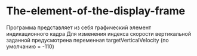 # The-element-of-the-display-frame
Программа представляет из себя графический элемент индикационного кадра
Для изменения индекса скорости вертикальной заданной предусмотрена переменная targetVerticalVelocity (по умолчанию = -110)
